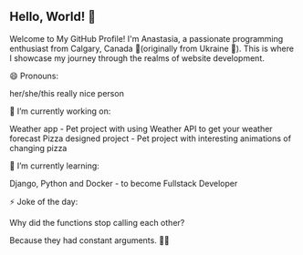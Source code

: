 ## Hello, World! 👋

Welcome to My GitHub Profile!
I'm Anastasia, a passionate programming enthusiast from Calgary, Canada 🍁(originally from Ukraine 🥟). This is where I showcase my journey through the realms of website development.

😄 Pronouns:

her/she/this really nice person

🔭 I’m currently working on:

Weather app - Pet project with using Weather API to get your weather forecast
Pizza designed project - Pet project with interesting animations of changing pizza

🌱 I’m currently learning:

Django, Python and Docker - to become Fullstack Developer

⚡ Joke of the day:

Why did the functions stop calling each other?

Because they had constant arguments. 🥊🥊
